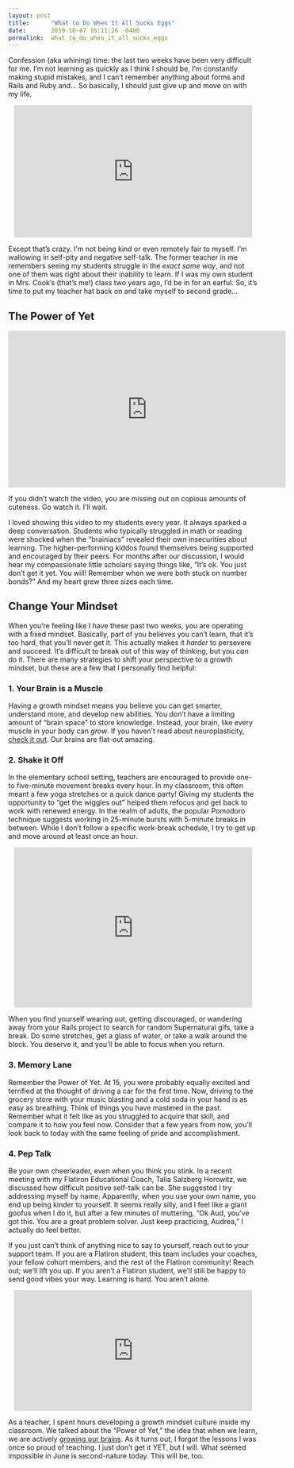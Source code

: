 ```yaml
---
layout: post
title:      "What to Do When It All Sucks Eggs"
date:       2019-10-07 16:11:26 -0400
permalink:  what_to_do_when_it_all_sucks_eggs
---
```



Confession (aka whining) time: the last two weeks have been very difficult for me. I’m not learning as quickly as I think I should be, I’m constantly making stupid mistakes, and I can’t remember anything about forms and Rails and Ruby and... So basically, I should just give up and move on with my life.

<center><iframe src="https://giphy.com/embed/k2pIAjlbV6Qec" width="480" height="267" frameBorder="0" class="giphy-embed" allowFullScreen></iframe></center>

Except that’s crazy. I’m not being kind or even remotely fair to myself. I’m wallowing in self-pity and negative self-talk. The former teacher in me remembers seeing my students struggle in the _exact same way_, and not one of them was right about their inability to learn. If I was my own student in Mrs. Cook’s (that’s me!) class two years ago, I’d be in for an earful. So, it’s time to put my teacher hat back on and take myself to second grade…


## The Power of Yet

<center><iframe width="560" height="315" src="https://www.youtube.com/embed/OFKVoCuwl2s" frameborder="0" allow="accelerometer; autoplay; encrypted-media; gyroscope; picture-in-picture" allowfullscreen></iframe></center>

If you didn’t watch the video, you are missing out on copious amounts of cuteness. Go watch it. I’ll wait.

I loved showing this video to my students every year. It always sparked a deep conversation. Students who typically struggled in math or reading were shocked when the “brainiacs” revealed their own insecurities about learning. The higher-performing kiddos found themselves being supported and encouraged by their peers. For months after our discussion, I would hear my compassionate little scholars saying things like, “It’s ok. You just don’t get it yet. You will! Remember when we were both stuck on number bonds?” And my heart grew three sizes each time. 


## Change Your Mindset

When you’re feeling like I have these past two weeks, you are operating with a fixed mindset. Basically, part of you believes you can’t learn, that it’s too hard, that you’ll never get it. This actually makes it _harder_ to persevere and succeed. It’s difficult to break out of this way of thinking, but you _can_ do it. There are many strategies to shift your perspective to a growth mindset, but these are a few that I personally find helpful:



### 1. Your Brain is a Muscle

Having a growth mindset means you believe you can get smarter, understand more, and develop new abilities. You don’t have a limiting amount of “brain space” to store knowledge. Instead, your brain, like every muscle in your body can _grow_. If you haven’t read about neuroplasticity, [check it out](https://positivepsychology.com/neuroplasticity/). Our brains are flat-out amazing.

### 2. Shake it Off

In the elementary school setting, teachers are encouraged to provide one- to five-minute movement breaks every hour. In my classroom, this often meant a few yoga stretches or a quick dance party! Giving my students the opportunity to “get the wiggles out” helped them refocus and get back to work with renewed energy. In the realm of adults, the popular Pomodoro technique suggests working in 25-minute bursts with 5-minute breaks in between. While I don’t follow a specific work-break schedule, I try to get up and move around at least once an hour. 


<center><iframe src="https://giphy.com/embed/GoWH9YV4t3n4Q" width="480" height="323" frameBorder="0" class="giphy-embed" allowFullScreen></iframe></center>


When you find yourself wearing out, getting discouraged, or wandering away from your Rails project to search for random Supernatural gifs, take a break. Do some stretches, get a glass of water, or take a walk around the block. You deserve it, and you’ll be able to focus when you return.

### 3. Memory Lane

Remember the Power of Yet. At 15, you were probably equally excited and terrified at the thought of driving a car for the first time. Now, driving to the grocery store with your music blasting and a cold soda in your hand is as easy as breathing. Think of things you have mastered in the past. Remember what it felt like as you struggled to acquire that skill, and compare it to how you feel now. Consider that a few years from now, you’ll look back to today with the same feeling of pride and accomplishment.

### 4. Pep Talk

Be your own cheerleader, even when you think you stink. In a recent meeting with my Flatiron Educational Coach, Talia Salzberg Horowitz, we discussed how difficult positive self-talk can be. She suggested I try addressing myself by name. Apparently, when you use your own name, you end up being kinder to yourself. It seems really silly, and I feel like a giant goofus when I do it, but after a few minutes of muttering, “Ok Aud, you’ve got this. You are a great problem solver. Just keep practicing, Audrea,” I actually do feel better.


If you just can’t think of anything nice to say to yourself, reach out to your support team. If you are a Flatiron student, this team includes your coaches, your fellow cohort members, and the rest of the Flatiron community! Reach out; we’ll lift you up. If you aren’t a Flatiron student, we’ll still be happy to send good vibes your way. Learning is hard. You aren’t alone.


<center><iframe src="https://giphy.com/embed/14w1fH2C4zM21a" width="480" height="243" frameBorder="0" class="giphy-embed" allowFullScreen></iframe></center>


As a teacher, I spent hours developing a growth mindset culture inside my classroom. We talked about the “Power of Yet,” the idea that when we learn, we are actively [growing our brains](https://charterforcompassion.org/the-brain-science-behind-learning). As it turns out, I forgot the lessons I was once so proud of teaching. I just don’t get it YET, but I will. What seemed impossible in June is second-nature today. This will be, too. 

